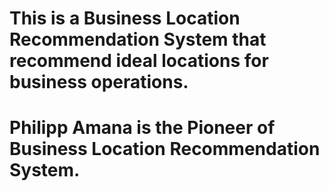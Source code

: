 # This is a Business Location Recommendation System that recommend ideal locations for business operations.

# Philipp Amana is the Pioneer of Business Location Recommendation System.
